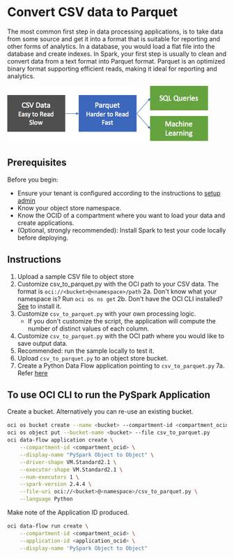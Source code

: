 # Convert CSV data to Parquet

The most common first step in data processing applications, is to take data from some source and get it into a format that is suitable for reporting and other forms of analytics. In a database, you would load a flat file into the database and create indexes. In Spark, your first step is usually to clean and convert data from a text format into Parquet format. Parquet is an optimized binary format supporting efficient reads, making it ideal for reporting and analytics.

![Convert CSV Data to Parquet](./images/csv_to_parquet.png)

## Prerequisites

Before you begin:

* Ensure your tenant is configured according to the instructions to [setup admin](https://docs.cloud.oracle.com/en-us/iaas/data-flow/using/dfs_getting_started.htm#set_up_admin)
* Know your object store namespace.
* Know the OCID of a compartment where you want to load your data and create applications.
* (Optional, strongly recommended): Install Spark to test your code locally before deploying.

## Instructions

1. Upload a sample CSV file to object store
2. Customize csv_to_parquet.py with the OCI path to your CSV data. The format is ```oci://<bucket>@<namespace>/path```
  2a. Don't know what your namespace is? Run ```oci os ns get```
  2b. Don't have the OCI CLI installed? [See](https://docs.cloud.oracle.com/en-us/iaas/Content/API/SDKDocs/cliinstall.htm) to install it.
3. Customize ```csv_to_parquet.py``` with your own processing logic.
   * If you don't customize the script, the application will compute the number of distinct values of each column.
4. Customize ```csv_to_parquet.py``` with the OCI path where you would like to save output data.
5. Recommended: run the sample locally to test it.
6. Upload ```csv_to_parquet.py``` to an object store bucket.
7. Create a Python Data Flow application pointing to ```csv_to_parquet.py```
  7a. Refer [here](https://docs.cloud.oracle.com/en-us/iaas/data-flow/using/dfs_data_flow_library.htm#create_pyspark_app)

## To use OCI CLI to run the PySpark Application

Create a bucket. Alternatively you can re-use an existing bucket.

```sh
oci os bucket create --name <bucket> --compartment-id <compartment_ocid>
oci os object put --bucket-name <bucket> --file csv_to_parquet.py
oci data-flow application create \
    --compartment-id <compartment_ocid> \
    --display-name "PySpark Object to Object" \
    --driver-shape VM.Standard2.1 \
    --executor-shape VM.Standard2.1 \
    --num-executors 1 \
    --spark-version 2.4.4 \
    --file-uri oci://<bucket>@<namespace>/csv_to_parquet.py \
    --language Python
```

Make note of the Application ID produced.

```sh
oci data-flow run create \
    --compartment-id <compartment_ocid> \
    --application-id <application_ocid> \
    --display-name 'PySpark Object to Object"
```
